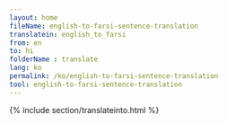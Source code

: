 ```yaml
---
layout: home
fileName: english-to-farsi-sentence-translation
translatein: english_to_farsi
from: en
to: hi
folderName : translate
lang: ko
permalink: /ko/english-to-farsi-sentence-translation
tool: english-to-farsi-sentence-translation
---
```

{% include section/translateinto.html %}